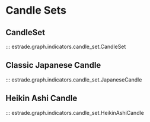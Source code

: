 # Candle Sets

## CandleSet

::: estrade.graph.indicators.candle_set.CandleSet



## Classic Japanese Candle

::: estrade.graph.indicators.candle_set.JapaneseCandle

## Heikin Ashi Candle

::: estrade.graph.indicators.candle_set.HeikinAshiCandle

